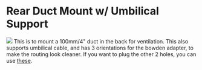 ﻿# Rear Duct Mount w/ Umbilical Support
![](./example.jpg)
This is to mount a 100mm/4" duct in the back for ventilation. This also supports umbilical cable, and has 3 orientations for the bowden adapter, to make the routing look cleaner. If you want to plug the other 2 holes, you can use [these](https://s.click.aliexpress.com/e/_dUdajiC).
